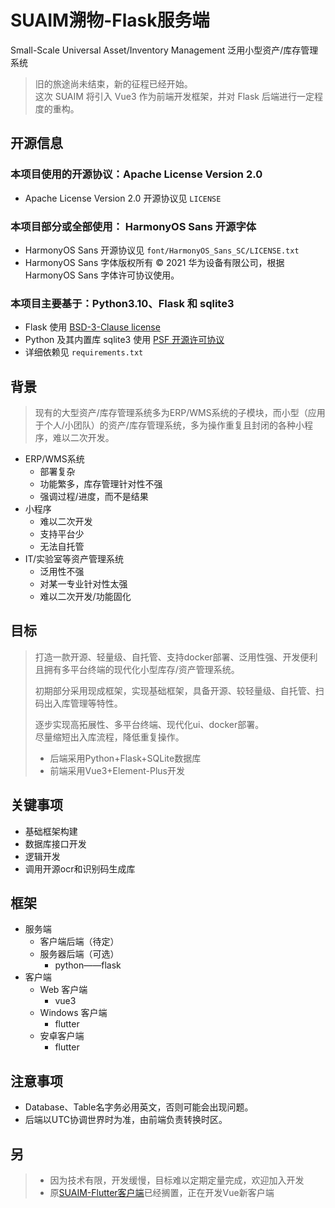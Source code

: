 # SUAIM溯物-Flask服务端
Small-Scale Universal Asset/Inventory Management 泛用小型资产/库存管理系统<br>

> 旧的旅途尚未结束，新的征程已经开始。  
> 这次 SUAIM 将引入 Vue3 作为前端开发框架，并对 Flask 后端进行一定程度的重构。  


## 开源信息

### 本项目使用的开源协议：Apache License Version 2.0
- Apache License Version 2.0 开源协议见 `LICENSE`
### 本项目部分或全部使用： HarmonyOS Sans 开源字体
- HarmonyOS Sans 开源协议见 `font/HarmonyOS_Sans_SC/LICENSE.txt`
- HarmonyOS Sans 字体版权所有 © 2021 华为设备有限公司，根据 HarmonyOS Sans 字体许可协议使用。
### 本项目主要基于：Python3.10、Flask 和 sqlite3
- Flask 使用 [BSD-3-Clause license](https://github.com/pallets/flask/#BSD-3-Clause-1-ov-file)
- Python 及其内置库 sqlite3 使用 [PSF 开源许可协议](https://github.com/python/cpython/blob/3.12/LICENSE)
- 详细依赖见 `requirements.txt`

## 背景
> 现有的大型资产/库存管理系统多为ERP/WMS系统的子模块，而小型（应用于个人/小团队）的资产/库存管理系统，多为操作重复且封闭的各种小程序，难以二次开发。

- ERP/WMS系统
    - 部署复杂
    - 功能繁多，库存管理针对性不强
    - 强调过程/进度，而不是结果
- 小程序
    - 难以二次开发
    - 支持平台少
    - 无法自托管
- IT/实验室等资产管理系统
    - 泛用性不强
    - 对某一专业针对性太强
    - 难以二次开发/功能固化
## 目标
> 打造一款开源、轻量级、自托管、支持docker部署、泛用性强、开发便利且拥有多平台终端的现代化小型库存/资产管理系统。  
> 
> 初期部分采用现成框架，实现基础框架，具备开源、较轻量级、自托管、扫码出入库管理等特性。  
> 
> 逐步实现高拓展性、多平台终端、现代化ui、docker部署。  
> 尽量缩短出入库流程，降低重复操作。  
> 
> - 后端采用Python+Flask+SQLite数据库
> - 前端采用Vue3+Element-Plus开发  


## 关键事项

- 基础框架构建
- 数据库接口开发
- 逻辑开发
- 调用开源ocr和识别码生成库

## 框架
- 服务端
    - 客户端后端（待定）
    - 服务器后端（可选）
        - python——flask
- 客户端
    - Web 客户端
        - vue3
    - Windows 客户端
        - flutter
    - 安卓客户端
        - flutter

## 注意事项
- Database、Table名字务必用英文，否则可能会出现问题。  
- 后端以UTC协调世界时为准，由前端负责转换时区。

## 另
> - 因为技术有限，开发缓慢，目标难以定期定量完成，欢迎加入开发  
> - 原[SUAIM-Flutter客户端](https://github.com/tdccj/SUAIM-Flutter)已经搁置，正在开发Vue新客户端


